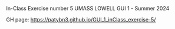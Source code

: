 In-Class Exercise number 5
UMASS LOWELL
GUI 1 - Summer 2024

GH page:
https://patybn3.github.io/GUI_1_inClass_exercise-5/
